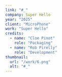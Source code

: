 ```yaml
---
link: "#_"
company: Super Hello
year: "2025"
client: "MicroPhone"
work: "Super Hello"
credits:
  - name: "Cloe Pinot"
    role: "Packaging"
  - name: "Rob Pirelly"
    role: "Development"
thumbnail:
  url: "/work/6.png"
  alt: "#_"
---
```

